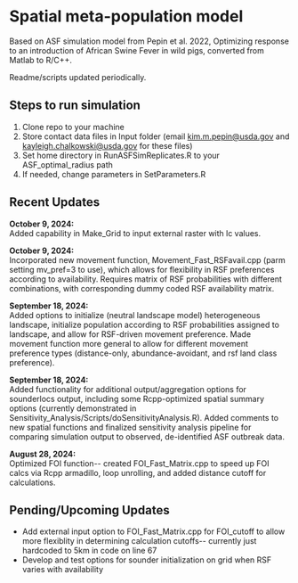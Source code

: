 # Spatial meta-population model   

Based on ASF simulation model from Pepin et al. 2022, Optimizing response to an introduction of African Swine Fever in wild pigs, converted from Matlab to R/C++.    

Readme/scripts updated periodically.    

## Steps to run simulation
1. Clone repo to your machine
2. Store contact data files in Input folder (email kim.m.pepin@usda.gov and kayleigh.chalkowski@usda.gov for these files)
3. Set home directory in RunASFSimReplicates.R to your ASF_optimal_radius path
4. If needed, change parameters in SetParameters.R

## Recent Updates
**October 9, 2024:**  
Added capability in Make_Grid to input external raster with lc values.

**October 9, 2024:**  
Incorporated new movement function, Movement_Fast_RSFavail.cpp (parm setting mv_pref=3 to use), which allows for flexibility in RSF preferences according to availability. Requires matrix of RSF probabilities with different combinations, with corresponding dummy coded RSF availability matrix.

**September 18, 2024:**   
Added options to initialize (neutral landscape model) heterogeneous landscape, initialize population according to RSF probabilities assigned to landscape, and allow for RSF-driven movement preference. Made movement function more general to allow for different movement preference types (distance-only, abundance-avoidant, and rsf land class preference).    

**September 18, 2024:**    
Added functionality for additional output/aggregation options for sounderlocs output, including some Rcpp-optimized spatial summary options (currently demonstrated in Sensitivity_Analysis/Scripts/doSensitivityAnalysis.R). Added comments to new spatial functions and finalized sensitivity analysis pipeline for comparing simulation output to observed, de-identified ASF outbreak data.    
    
**August 28, 2024:**    
Optimized FOI function-- created FOI_Fast_Matrix.cpp to speed up FOI calcs via Rcpp armadillo, loop unrolling, and added distance cutoff for calculations.

## Pending/Upcoming Updates
* Add external input option to FOI_Fast_Matrix.cpp for FOI_cutoff to allow more flexiblity in determining calculation cutoffs-- currently just hardcoded to 5km in code on line 67
* Develop and test options for sounder initialization on grid when RSF varies with availability



